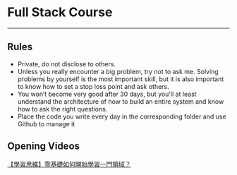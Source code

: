 # Full Stack Course

---

## Rules

- Private, do not disclose to others.
- Unless you really encounter a big problem, try not to ask me. Solving problems by yourself is the most important skill, but it is also important to know how to set a stop loss point and ask others.
- You won’t become very good after 30 days, but you'll at least understand the architecture of how to build an entire system and know how to ask the right questions.
- Place the code you write every day in the corresponding folder and use Github to manage it

## Opening Videos

[【學習思維】零基礎如何開始學習一門領域？](https://www.youtube.com/watch?v=mNTApO_UT3s&list=WL&index=1&t=265s)
